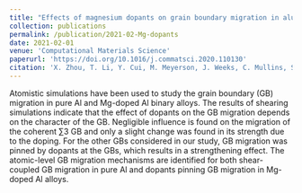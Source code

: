 ```yaml
---
title: "Effects of magnesium dopants on grain boundary migration in aluminum-magnesium alloys"
collection: publications
permalink: /publication/2021-02-Mg-dopants
date: 2021-02-01
venue: 'Computational Materials Science'
paperurl: 'https://doi.org/10.1016/j.commatsci.2020.110130'
citation: 'X. Zhou, T. Li, Y. Cui, M. Meyerson, J. Weeks, C. Mullins, S. Yang, Y. Liu, L. Zhu &quot;Effects of magnesium dopants on grain boundary migration in aluminum-magnesium alloys. &quot; <i>Computational Materials Science</i>. 2021: 188, 110130.'
---
```


Atomistic simulations have been used to study the grain boundary (GB) migration in pure Al and Mg-doped Al binary alloys. The results of shearing simulations indicate that the effect of dopants on the GB migration depends on the character of the GB. Negligible influence is found on the migration of the coherent ∑3 GB and only a slight change was found in its strength due to the doping. For the other GBs considered in our study, GB migration was pinned by dopants at the GBs, which results in a strengthening effect. The atomic-level GB migration mechanisms are identified for both shear-coupled GB migration in pure Al and dopants pinning GB migration in Mg-doped Al alloys.
